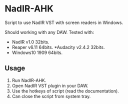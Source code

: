 # NadIR-AHK

Script to use NadIR VST with screen readers in Windows.

Should working with any DAW. Tested with:
* NadIR v1.0 32bits.
* Reaper v6.11 64bits.
*Audacity v2.4.2 32bits.
* Windows10 1909 64bits.

## Usage

1. Run NadIR-AHK.
2. Open NadIR VST plugin in your DAW.
3.  Use the hotkeys of script (read the documentation).
4. Can close the script from system tray.